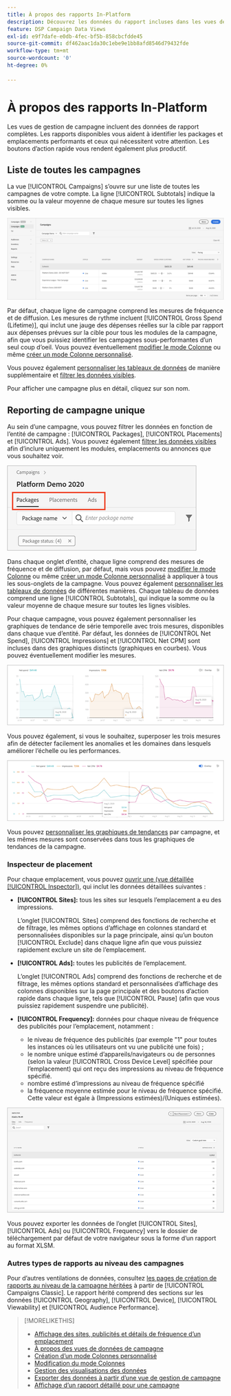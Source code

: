 ```yaml
---
title: À propos des rapports In-Platform
description: Découvrez les données du rapport incluses dans les vues de gestion de campagne.
feature: DSP Campaign Data Views
exl-id: e9f7dafe-e0db-4fec-bf5b-858cbcfdde45
source-git-commit: df462aac1da30c1ebe9e1bb8afd8546d79432fde
workflow-type: tm+mt
source-wordcount: '0'
ht-degree: 0%

---
```


# À propos des rapports In-Platform

<!-- rename "About Performance Reports in Campaign Management Views?" -->
Les vues de gestion de campagne incluent des données de rapport complètes. Les rapports disponibles vous aident à identifier les packages et emplacements performants et ceux qui nécessitent votre attention. Les boutons d’action rapide vous rendent également plus productif.

## Liste de toutes les campagnes

La vue [!UICONTROL Campaigns] s’ouvre sur une liste de toutes les campagnes de votre compte. La ligne [!UICONTROL Subtotals] indique la somme ou la valeur moyenne de chaque mesure sur toutes les lignes visibles.

![Liste des campagnes](/help/dsp/assets/campaigns-list.png)

Par défaut, chaque ligne de campagne comprend les mesures de fréquence et de diffusion. Les mesures de rythme incluent [!UICONTROL Gross Spend (Lifetime)], qui inclut une jauge des dépenses réelles sur la cible par rapport aux dépenses prévues sur la cible pour tous les modules de la campagne, afin que vous puissiez identifier les campagnes sous-performantes d’un seul coup d’oeil. Vous pouvez éventuellement [modifier le mode Colonne](column-view-change.md) ou même [créer un mode Colonne personnalisé](column-view-create.md).

Vous pouvez également [personnaliser les tableaux de données](campaign-data-views-about.md) de manière supplémentaire et [filtrer les données visibles](campaign-data-filter.md).

Pour afficher une campagne plus en détail, cliquez sur son nom.

## Reporting de campagne unique

Au sein d’une campagne, vous pouvez filtrer les données en fonction de l’entité de campagne : [!UICONTROL Packages], [!UICONTROL Placements] et [!UICONTROL Ads]. Vous pouvez également [filtrer les données visibles](campaign-data-filter.md) afin d’inclure uniquement les modules, emplacements ou annonces que vous souhaitez voir.

![Onglets des entités de Campaign](/help/dsp/assets/campaign-subtabs.png)

Dans chaque onglet d’entité, chaque ligne comprend des mesures de fréquence et de diffusion, par défaut, mais vous pouvez [modifier le mode Colonne](column-view-change.md) ou même [créer un mode Colonne personnalisé](column-view-create.md) à appliquer à tous les sous-onglets de la campagne. Vous pouvez également [personnaliser les tableaux de données](campaign-data-views-about.md) de différentes manières. Chaque tableau de données comprend une ligne [!UICONTROL Subtotals], qui indique la somme ou la valeur moyenne de chaque mesure sur toutes les lignes visibles.

Pour chaque campagne, vous pouvez également personnaliser les graphiques de tendance de série temporelle avec trois mesures, disponibles dans chaque vue d’entité. Par défaut, les données de [!UICONTROL Net Spend], [!UICONTROL Impressions] et [!UICONTROL Net CPM] sont incluses dans des graphiques distincts (graphiques en courbes). Vous pouvez éventuellement modifier les mesures.

![graphiques de tendances distincts pour trois mesures](/help/dsp/assets/trend-chart-separate.png)

Vous pouvez également, si vous le souhaitez, superposer les trois mesures afin de détecter facilement les anomalies et les domaines dans lesquels améliorer l’échelle ou les performances.

![graphique des tendances avec superposition](/help/dsp/assets/trend-chart.png)

Vous pouvez [personnaliser les graphiques de tendances](campaign-data-visualization-manage.md) par campagne, et les mêmes mesures sont conservées dans tous les graphiques de tendances de la campagne.

### Inspecteur de placement

Pour chaque emplacement, vous pouvez [ouvrir une (vue détaillée [!UICONTROL Inspector])](placement-details-view.md), qui inclut les données détaillées suivantes :

* **[!UICONTROL Sites]:** tous les sites sur lesquels l’emplacement a eu des impressions.

   L’onglet [!UICONTROL Sites] comprend des fonctions de recherche et de filtrage, les mêmes options d’affichage en colonnes standard et personnalisées disponibles sur la page principale, ainsi qu’un bouton [!UICONTROL Exclude] dans chaque ligne afin que vous puissiez rapidement exclure un site de l’emplacement.

* **[!UICONTROL Ads]:** toutes les publicités de l’emplacement.

   L’onglet [!UICONTROL Ads] comprend des fonctions de recherche et de filtrage, les mêmes options standard et personnalisées d’affichage des colonnes disponibles sur la page principale et des boutons d’action rapide dans chaque ligne, tels que [!UICONTROL Pause] (afin que vous puissiez rapidement suspendre une publicité).

* **[!UICONTROL Frequency]:** données pour chaque niveau de fréquence des publicités pour l’emplacement, notamment :
   * le niveau de fréquence des publicités (par exemple &quot;1&quot; pour toutes les instances où les utilisateurs ont vu une publicité une fois) ;
   * le nombre unique estimé d’appareils/navigateurs ou de personnes (selon la valeur [!UICONTROL Cross Device Level] spécifiée pour l’emplacement) qui ont reçu des impressions au niveau de fréquence spécifié.
   * nombre estimé d’impressions au niveau de fréquence spécifié
   * la fréquence moyenne estimée pour le niveau de fréquence spécifié. Cette valeur est égale à (Impressions estimées)/(Uniques estimées).

![Inspecteur de placement](/help/dsp/assets/placement-inspector-sites.png)

Vous pouvez exporter les données de l’onglet [!UICONTROL Sites], [!UICONTROL Ads] ou [!UICONTROL Frequency] vers le dossier de téléchargement par défaut de votre navigateur sous la forme d’un rapport au format XLSM.

### Autres types de rapports au niveau des campagnes

Pour d’autres ventilations de données, consultez [les pages de création de rapports au niveau de la campagne héritées](/help/dsp/campaign-management/campaigns/campaign-view-report.md) à partir de [!UICONTROL Campaigns Classic]. Le rapport hérité comprend des sections sur les données [!UICONTROL Geography], [!UICONTROL Device], [!UICONTROL Viewability] et [!UICONTROL Audience Performance].

>[!MORELIKETHIS]
>
>* [Affichage des sites, publicités et détails de fréquence d’un emplacement](placement-details-view.md)
>* [À propos des vues de données de campagne](campaign-data-views-about.md)
>* [Création d’un mode Colonnes personnalisé](column-view-create.md)
>* [Modification du mode Colonnes](column-view-change.md)
>* [Gestion des visualisations des données](campaign-data-visualization-manage.md)
>* [Exporter des données à partir d’une vue de gestion de campagne](campaign-export-data.md)
>* [Affichage d’un rapport détaillé pour une campagne](/help/dsp/campaign-management/campaigns/campaign-view-report.md)

